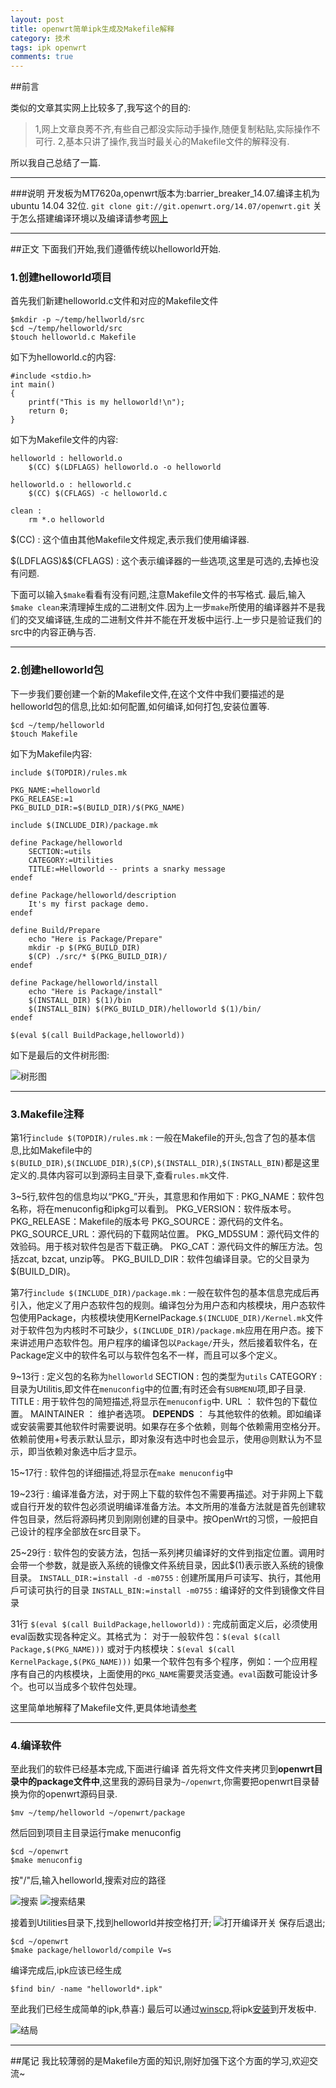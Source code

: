 ```yaml
---
layout: post
title: openwrt简单ipk生成及Makefile解释
category: 技术
tags: ipk openwrt
comments: true
---
```




##前言

类似的文章其实网上比较多了,我写这个的目的:
>1,网上文章良莠不齐,有些自己都没实际动手操作,随便复制粘贴,实际操作不可行.
2,基本只讲了操作,我当时最关心的Makefile文件的解释没有.

所以我自己总结了一篇.



---

###说明
开发板为MT7620a,openwrt版本为:barrier_breaker_14.07.编译主机为ubuntu 14.04 32位.
`git clone git://git.openwrt.org/14.07/openwrt.git`
关于怎么搭建编译环境以及编译请参考[网上](http://blog.chinaunix.net/uid-22547469-id-4364254.html)

---

##正文
下面我们开始,我们遵循传统以helloworld开始.
### 1.创建helloworld项目
首先我们新建helloworld.c文件和对应的Makefile文件

```
$mkdir -p ~/temp/hellworld/src
$cd ~/temp/helloworld/src
$touch helloworld.c Makefile
```

如下为helloworld.c的内容:

```
#include <stdio.h>
int main()
{
    printf("This is my helloworld!\n");
    return 0;
}
```

如下为Makefile文件的内容:

```
helloworld : helloworld.o
	$(CC) $(LDFLAGS) helloworld.o -o helloworld

helloworld.o : helloworld.c
	$(CC) $(CFLAGS) -c helloworld.c

clean :
	rm *.o helloworld
```

$(CC)
:   这个值由其他Makefile文件规定,表示我们使用编译器.

\$(LDFLAGS)\&$(CFLAGS)
:   这个表示编译器的一些选项,这里是可选的,去掉也没有问题.

下面可以输入`$make`看看有没有问题,注意Makefile文件的书写格式.
最后,输入`$make clean`来清理掉生成的二进制文件.因为上一步`make`所使用的编译器并不是我们的交叉编译链,生成的二进制文件并不能在开发板中运行.上一步只是验证我们的src中的内容正确与否.

---
### 2.创建helloworld包
下一步我们要创建一个新的Makefile文件,在这个文件中我们要描述的是helloworld包的信息,比如:如何配置,如何编译,如何打包,安装位置等.

```
$cd ~/temp/helloworld
$touch Makefile
```

如下为Makefile内容:

```
include $(TOPDIR)/rules.mk

PKG_NAME:=helloworld
PKG_RELEASE:=1
PKG_BUILD_DIR:=$(BUILD_DIR)/$(PKG_NAME)

include $(INCLUDE_DIR)/package.mk

define Package/helloworld
	SECTION:=utils
	CATEGORY:=Utilities
	TITLE:=Helloworld -- prints a snarky message
endef

define Package/helloworld/description
	It's my first package demo.
endef

define Build/Prepare
	echo "Here is Package/Prepare"
	mkdir -p $(PKG_BUILD_DIR)
    $(CP) ./src/* $(PKG_BUILD_DIR)/
endef

define Package/helloworld/install
	echo "Here is Package/install"
	$(INSTALL_DIR) $(1)/bin
	$(INSTALL_BIN) $(PKG_BUILD_DIR)/helloworld $(1)/bin/
endef

$(eval $(call BuildPackage,helloworld))
```

如下是最后的文件树形图:

![树形图](http://i3.tietuku.com/8e9f244567388099.jpg)

---

### 3.Makefile注释

第1行`include $(TOPDIR)/rules.mk`
:   一般在Makefile的开头,包含了包的基本信息,比如Makefile中的`$(BUILD_DIR)`,`$(INCLUDE_DIR)`,`$(CP)`,`$(INSTALL_DIR)`,`$(INSTALL_BIN)`都是这里定义的.具体内容可以到源码主目录下,查看`rules.mk`文件.

3~5行,软件包的信息均以“PKG_”开头，其意思和作用如下
:   PKG_NAME：软件包名称，将在menuconfig和ipkg可以看到。
    PKG_VERSION：软件版本号。
    PKG_RELEASE：Makefile的版本号
    PKG_SOURCE：源代码的文件名。
    PKG_SOURCE_URL：源代码的下载网站位置。
    PKG_MD5SUM：源代码文件的效验码。用于核对软件包是否下载正确。
    PKG_CAT：源代码文件的解压方法。包括zcat, bzcat, unzip等。
    PKG_BUILD_DIR：软件包编译目录。它的父目录为$(BUILD_DIR)。

第7行`include $(INCLUDE_DIR)/package.mk`
:   一般在软件包的基本信息完成后再引入，他定义了用户态软件包的规则。编译包分为用户态和内核模块，用户态软件包使用Package，内核模块使用KernelPackage.`$(INCLUDE_DIR)/Kernel.mk`文件对于软件包为内核时不可缺少，`$(INCLUDE_DIR)/package.mk`应用在用户态。接下来讲述用户态软件包。用户程序的编译包以`Package/`开头，然后接着软件名，在Package定义中的软件名可以与软件包名不一样，而且可以多个定义。

9~13行
:   定义包的名称为`helloworld`
SECTION : 包的类型为`utils`
CATEGORY : 目录为Utilitis,即文件在`menuconfig`中的位置;有时还会有`SUBMENU`项,即子目录.
TITLE : 用于软件包的简短描述,将显示在`menuconfig`中.
URL ： 软件包的下载位置。
MAINTAINER ： 维护者选项。
**DEPENDS** ： 与其他软件的依赖。即如编译或安装需要其他软件时需要说明。如果存在多个依赖，则每个依赖需用空格分开。依赖前使用+号表示默认显示，即对象沒有选中时也会显示，使用@则默认为不显示，即当依赖对象选中后才显示。

15~17行
:   软件包的详细描述,将显示在`make menuconfig`中

19~23行
:   编译准备方法，对于网上下载的软件包不需要再描述。对于非网上下载或自行开发的软件包必须说明编译准备方法。本文所用的准备方法就是首先创建软件包目录，然后将源码拷贝到刚刚创建的目录中。按OpenWrt的习惯，一般把自己设计的程序全部放在src目录下。

25~29行
:   软件包的安装方法，包括一系列拷贝编译好的文件到指定位置。调用时会带一个参数，就是嵌入系统的镜像文件系统目录，因此$(1)表示嵌入系统的镜像目录。
`INSTALL_DIR:=install -d -m0755` : 创建所属用戶可读写、执行，其他用戶可读可执行的目录
`INSTALL_BIN:=install -m0755` : 编译好的文件到镜像文件目录

31行 `$(eval $(call BuildPackage,helloworld))`
:   完成前面定义后，必须使用eval函数实现各种定义。其格式为：
     对于一般软件包：`$(eval $(call Package,$(PKG_NAME)))`
     或对于内核模块：`$(eval $(call KernelPackage,$(PKG_NAME)))`
     如果一个软件包有多个程序，例如：一个应用程序有自己的内核模块，上面使用的`PKG_NAME`需要灵活变通。`eval`函数可能设计多个。也可以当成多个软件包处理。

这里简单地解释了Makefile文件,更具体地请[参考](http://wiki.openwrt.org/doc/devel/packages)

---
### 4.编译软件
至此我们的软件已经基本完成,下面进行编译
首先将文件文件夹拷贝到**openwrt目录中的package文件中**,这里我的源码目录为`~/openwrt`,你需要把openwrt目录替换为你的openwrt源码目录.

```
$mv ~/temp/helloworld ~/openwrt/package
```

然后回到项目主目录运行make menuconfig

```
$cd ~/openwrt
$make menuconfig
```

按"/"后,输入helloworld,搜索对应的路径

![搜索](http://i3.tietuku.com/3376b2fa48621a57.png)
![搜索结果](http://i3.tietuku.com/9947195c15c0d77f.png)

接着到Utilities目录下,找到helloworld并按空格打开;
![打开编译开关](http://i3.tietuku.com/b389aec1d8d367ee.png)
保存后退出;

```
$cd ~/openwrt
$make package/helloworld/compile V=s
```

编译完成后,ipk应该已经生成

```
$find bin/ -name "helloworld*.ipk"
```

至此我们已经生成简单的ipk,恭喜:)
最后可以通过[winscp](http://pan.baidu.com/s/1bnHfXyJ),将ipk[安装](http://www.openwrt.org.cn/bbs/forum.php?mod=viewthread&tid=3238)到开发板中.

![结局](http://i3.tietuku.com/1ac2f9939aa02cb9.jpg)

---
##尾记
我比较薄弱的是Makefile方面的知识,刚好加强下这个方面的学习,欢迎交流~
